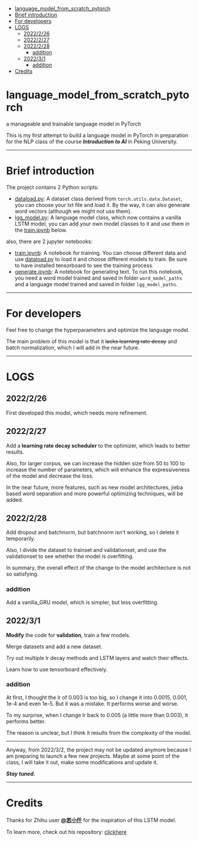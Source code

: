 - [language_model_from_scratch_pytorch](#language_model_from_scratch_pytorch)
- [Brief introduction](#brief-introduction)
- [For developers](#for-developers)
- [LOGS](#logs)
  - [2022/2/26](#2022226)
  - [2022/2/27](#2022227)
  - [2022/2/28](#2022228)
    - [addition](#addition)
  - [2022/3/1](#202231)
    - [addition](#addition-1)
- [Credits](#credits)
# language_model_from_scratch_pytorch
a manageable and trainable language model in PyTorch

This is my first attempt to build a language model in PyTorch in preparation for the NLP class of the course ***Introduction to AI*** in Peking University.

- - -
# Brief introduction
The project contains 2 Python scripts:
- [dataload.py](dataload.py): A dataset class derived from `torch.utils.data.Dataset`, you can choose your txt file and load it. By the way, it can also generate word vectors (although we might not use them).
- [lgg_model.py](lgg_model.py): A language model class, which now contains a vanilla LSTM model, you can add your own model classes to it and use them in the [train.ipynb](train.ipynb) below.

also, there are 2 jupyter notebooks:
- [train.ipynb](train.ipynb): A notebook for training. You can choose different data and use [dataload.py](dataload.py) to load it and choose different models to train. Be sure to have installed tensorboard to see the training process.
- [generate.ipynb](generate.ipynb): A notebook for generating text. To run this notebook, you need a word model trained and saved in folder `word_model_paths` and a language model trained and saved in folder `lgg_model_paths`.

- - - 
# For developers
Feel free to change the hyperparameters and optimize the language model.

The main problem of this model is that it ~~lacks learning rate decay~~ and batch normalization, which I will add in the near future.

- - -
# LOGS
## 2022/2/26
First developed this model, which needs more refinement.
## 2022/2/27
Add a **learning rate decay scheduler** to the optimizer, which leads to better results.

Also, for larger corpus, we can increase the hidden size from 50 to 100 to increase the number of parameters, which will enhance the expressiveness of the model and decrease the loss.

In the near future, more features, such as new model architectures, jieba based word separation and more powerful optimizing techniques, will be added.
## 2022/2/28
Add dropout and batchnorm, but batchnorm isn't working, so I delete it temporarily.

Also, I divide the dataset to trainset and validationset, and use the validationset to see whether the model is overfitting.

In summary, the overall effect of the change to the model architecture is not so satisfying.

### addition
Add a vanilla_GRU model, which is simpler, but less overfitting.
## 2022/3/1
**Modify** the code for **validation**, train a few models.

Merge datasets and add a new dataset.

Try out multiple lr decay methods and LSTM layers and watch their effects.

Learn how to use tensorboard effectively.
### addition
At first, I thought the lr of 0.003 is too big, so I change it into 0.0015, 0.001, 1e-4 and even 1e-5. But it was a mistake. It performs worse and worse. 

To my surprise, when I change lr back to 0.005 (a little more than 0.003), it performs better.

The reason is unclear, but I think it results from the complexity of the model.

- - -

Anyway, from 2022/3/2, the project may not be updated anymore because I am preparing to launch a few new projects. Maybe at some point of the class, I will take it out, make some modifications and update it.

***Stay tuned.***

- - -
# Credits
Thanks for Zhihu user **[@若小仟](https://www.zhihu.com/people/bing-feng-ruo-qian)** for the inspiration of this LSTM model.

To learn more, check out his repository: [clickhere](https://github.com/hhiim/Lacan)